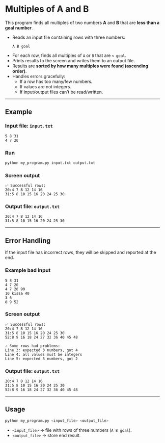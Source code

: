 # Multiples of A and B

This program finds all multiples of two numbers **A** and **B** that are **less than a goal number**.  

- Reads an input file containing rows with three numbers:  
  ```
  A B goal
  ```
- For each row, finds all multiples of `A` or `B` that are `< goal`.  
- Prints results to the screen and writes them to an output file.  
- Results are **sorted by how many multiples were found (ascending order)**.  
- Handles errors gracefully:  
  - If a row has too many/few numbers.  
  - If values are not integers.  
  - If input/output files can’t be read/written.  

---

## Example

### Input file: `input.txt`
```
5 8 31
4 7 20
```

### Run
```bash
python my_program.py input.txt output.txt
```

### Screen output
```
✅ Successful rows:
20:4 7 8 12 14 16
31:5 8 10 15 16 20 24 25 30
```

### Output file: `output.txt`
```
20:4 7 8 12 14 16
31:5 8 10 15 16 20 24 25 30
```

---

## Error Handling

If the input file has incorrect rows, they will be skipped and reported at the end.  

### Example bad input
```
5 8 31
4 7 20
4 7 20 99
10 kissa 40
3 6 
8 9 52
```

### Screen output
```
✅ Successful rows:
20:4 7 8 12 14 16
31:5 8 10 15 16 20 24 25 30
52:8 9 16 18 24 27 32 36 40 45 48

⚠ Some rows had problems:
Line 3: expected 3 numbers, got 4
Line 4: all values must be integers
Line 5: expected 3 numbers, got 2
```

### Output file: `output.txt`
```
20:4 7 8 12 14 16
31:5 8 10 15 16 20 24 25 30
52:8 9 16 18 24 27 32 36 40 45 48
```

---

## Usage

```bash
python my_program.py <input_file> <output_file>
```

- `<input_file>` → file with rows of three numbers (`A B goal`).
- `<output_file>` → store end result.
